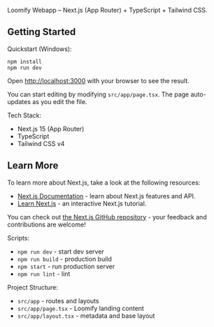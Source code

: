 Loomify Webapp – Next.js (App Router) + TypeScript + Tailwind CSS.

## Getting Started

Quickstart (Windows):

```
npm install
npm run dev
```

Open [http://localhost:3000](http://localhost:3000) with your browser to see the result.

You can start editing by modifying `src/app/page.tsx`. The page auto-updates as you edit the file.

Tech Stack:

- Next.js 15 (App Router)
- TypeScript
- Tailwind CSS v4

## Learn More

To learn more about Next.js, take a look at the following resources:

- [Next.js Documentation](https://nextjs.org/docs) - learn about Next.js features and API.
- [Learn Next.js](https://nextjs.org/learn) - an interactive Next.js tutorial.

You can check out [the Next.js GitHub repository](https://github.com/vercel/next.js) - your feedback and contributions are welcome!

Scripts:

- `npm run dev` - start dev server
- `npm run build` - production build
- `npm start` - run production server
- `npm run lint` - lint

Project Structure:

- `src/app` - routes and layouts
- `src/app/page.tsx` - Loomify landing content
- `src/app/layout.tsx` - metadata and base layout
